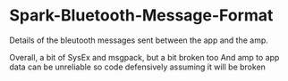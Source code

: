 # Spark-Bluetooth-Message-Format

Details of the bleutooth messages sent between the app and the amp.

Overall, a bit of SysEx and msgpack, but a bit broken too
And amp to app data can be unreliable so code defensively assuming it will be broken

